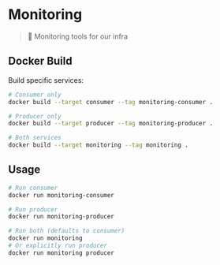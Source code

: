 # Monitoring

> 📡 Monitoring tools for our infra

## Docker Build

Build specific services:

```bash
# Consumer only
docker build --target consumer --tag monitoring-consumer .

# Producer only
docker build --target producer --tag monitoring-producer .

# Both services
docker build --target monitoring --tag monitoring .
```

## Usage

```bash
# Run consumer
docker run monitoring-consumer

# Run producer
docker run monitoring-producer

# Run both (defaults to consumer)
docker run monitoring
# Or explicitly run producer
docker run monitoring producer
```
